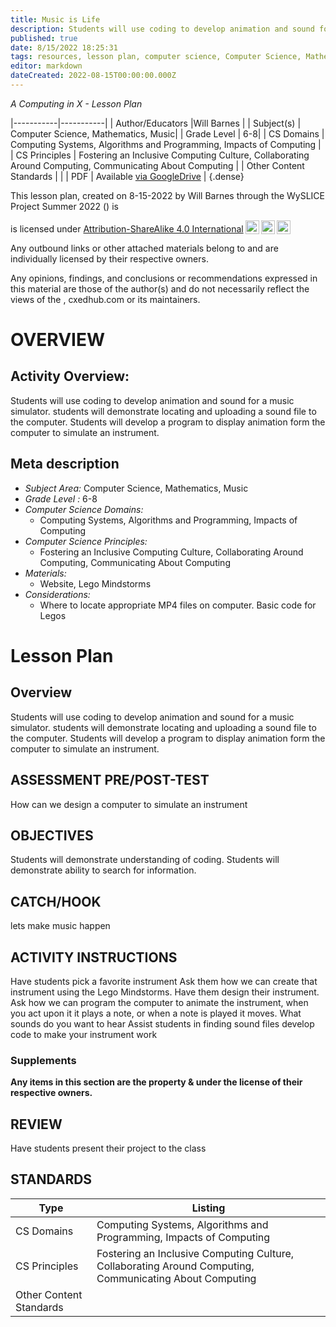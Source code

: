 ```yaml
---
title: Music is Life
description: Students will use coding to develop animation and sound for a music simulator. students will demonstrate locating and uploading a sound file to the computer. Students will develop a program to display animation form the computer to simulate an instrument.
published: true
date: 8/15/2022 18:25:31
tags: resources, lesson plan, computer science, Computer Science, Mathematics, Music 
editor: markdown
dateCreated: 2022-08-15T00:00:00.000Z
---
```

*A Computing in X - Lesson Plan*

|-----------|-----------|
| Author/Educators |Will Barnes |
| Subject(s) | Computer Science, Mathematics, Music|
| Grade Level | 6-8|
| CS Domains | Computing Systems, Algorithms and Programming, Impacts of Computing |
| CS Principles | Fostering an Inclusive Computing Culture, Collaborating Around Computing, Communicating About Computing |
| Other Content Standards |  | 
| PDF | Available [via GoogleDrive]() |
{.dense}






This lesson plan, created on 8-15-2022 by Will Barnes through the  WySLICE Project Summer 2022 () is  <p xmlns:cc="http://creativecommons.org/ns#" >  is licensed under <a href="http://creativecommons.org/licenses/by-sa/4.0/?ref=chooser-v1" target="_blank" rel="license noopener noreferrer" style="display:inline-block;">Attribution-ShareAlike 4.0 International<img style="height:22px!important;margin-left:3px;vertical-align:text-bottom;" src="https://mirrors.creativecommons.org/presskit/icons/cc.svg?ref=chooser-v1"><img style="height:22px!important;margin-left:3px;vertical-align:text-bottom;" src="https://mirrors.creativecommons.org/presskit/icons/by.svg?ref=chooser-v1"><img style="height:22px!important;margin-left:3px;vertical-align:text-bottom;" src="https://mirrors.creativecommons.org/presskit/icons/sa.svg?ref=chooser-v1"></a></p>


Any outbound links or other attached materials belong to and are individually licensed by their respective owners. 


Any opinions, findings, and conclusions or recommendations expressed in this material are those of the author(s) and do not necessarily reflect the views of the , cxedhub.com or its maintainers.


# OVERVIEW
## Activity Overview:  
Students will use coding to develop animation and sound for a music simulator. students will demonstrate locating and uploading a sound file to the computer. Students will develop a program to display animation form the computer to simulate an instrument.
## Meta description
+ *Subject Area:* Computer Science, Mathematics, Music 
+ *Grade Level :* 6-8 
+ *Computer Science Domains:*
   + Computing Systems, Algorithms and Programming, Impacts of Computing
+ *Computer Science Principles:*
   + Fostering an Inclusive Computing Culture, Collaborating Around Computing, Communicating About Computing
+ *Materials:* 
   + Website, Lego Mindstorms
+ *Considerations:*
   + Where to locate appropriate MP4 files on computer. 
Basic code for Legos


# Lesson Plan
## Overview
Students will use coding to develop animation and sound for a music simulator. students will demonstrate locating and uploading a sound file to the computer. Students will develop a program to display animation form the computer to simulate an instrument.
## ASSESSMENT PRE/POST-TEST
How can we design a computer to simulate an instrument
## OBJECTIVES
Students will demonstrate understanding of coding.
Students will demonstrate ability to search for information.


## CATCH/HOOK
lets make music happen


## ACTIVITY INSTRUCTIONS
Have students pick a favorite instrument
Ask them how we can create that instrument using the Lego Mindstorms.
Have them design their instrument. 
Ask how we can program the computer to animate the instrument, when you act upon it it plays a note, or when a note is played it moves. 
What sounds do you want to hear
Assist students in finding sound files
develop code to make your instrument work


### Supplements
**Any items in this section are the property & under the license of their respective owners.**






## REVIEW
Have students present their project to the class
## STANDARDS        
| Type | Listing | 
|-----------|-----------|
| CS Domains  | Computing Systems, Algorithms and Programming, Impacts of Computing|
| CS Principles   | Fostering an Inclusive Computing Culture, Collaborating Around Computing, Communicating About Computing|
| Other Content Standards |   |